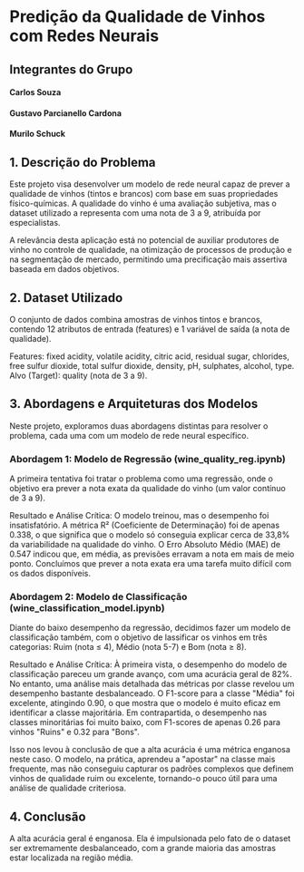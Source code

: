 # Predição da Qualidade de Vinhos com Redes Neurais

## Integrantes do Grupo
#### Carlos Souza
#### Gustavo Parcianello Cardona
#### Murilo Schuck


## 1. Descrição do Problema
Este projeto visa desenvolver um modelo de rede neural capaz de prever a qualidade de vinhos (tintos e brancos) com base em suas propriedades físico-químicas. A qualidade do vinho é uma avaliação subjetiva, mas o dataset utilizado a representa com uma nota de 3 a 9, atribuída por especialistas.

A relevância desta aplicação está no potencial de auxiliar produtores de vinho no controle de qualidade, na otimização de processos de produção e na segmentação de mercado, permitindo uma precificação mais assertiva baseada em dados objetivos.


## 2. Dataset Utilizado
O conjunto de dados combina amostras de vinhos tintos e brancos, contendo 12 atributos de entrada (features) e 1 variável de saída (a nota de qualidade).

Features: fixed acidity, volatile acidity, citric acid, residual sugar, chlorides, free sulfur dioxide, total sulfur dioxide, density, pH, sulphates, alcohol, type.
Alvo (Target): quality (nota de 3 a 9).


## 3. Abordagens e Arquiteturas dos Modelos
Neste projeto, exploramos duas abordagens distintas para resolver o problema, cada uma com um modelo de rede neural específico.

### Abordagem 1: Modelo de Regressão (wine_quality_reg.ipynb)
A primeira tentativa foi tratar o problema como uma regressão, onde o objetivo era prever a nota exata da qualidade do vinho (um valor contínuo de 3 a 9).

Resultado e Análise Crítica:
O modelo treinou, mas o desempenho foi insatisfatório. A métrica R² (Coeficiente de Determinação) foi de apenas 0.338, o que significa que o modelo só conseguia explicar cerca de 33,8% da variabilidade na qualidade do vinho. O Erro Absoluto Médio (MAE) de 0.547 indicou que, em média, as previsões erravam a nota em mais de meio ponto. Concluímos que prever a nota exata era uma tarefa muito difícil com os dados disponíveis.

### Abordagem 2: Modelo de Classificação (wine_classification_model.ipynb)
Diante do baixo desempenho da regressão, decidimos fazer um modelo de classificação também, com o objetivo de lassificar os vinhos em três categorias: Ruim (nota ≤ 4), Médio (nota 5-7) e Bom (nota ≥ 8).

Resultado e Análise Crítica:
À primeira vista, o desempenho do modelo de classificação pareceu um grande avanço, com uma acurácia geral de 82%. No entanto, uma análise mais detalhada das métricas por classe revelou um desempenho bastante desbalanceado. O F1-score para a classe "Média" foi excelente, atingindo 0.90, o que mostra que o modelo é muito eficaz em identificar a classe majoritária. Em contrapartida, o desempenho nas classes minoritárias foi muito baixo, com F1-scores de apenas 0.26 para vinhos "Ruins" e 0.32 para "Bons".

Isso nos levou à conclusão de que a alta acurácia é uma métrica enganosa neste caso. O modelo, na prática, aprendeu a "apostar" na classe mais frequente, mas não conseguiu capturar os padrões complexos que definem vinhos de qualidade ruim ou excelente, tornando-o pouco útil para uma análise de qualidade criteriosa.

## 4. Conclusão 
A alta acurácia geral é enganosa. Ela é impulsionada pelo fato de o dataset ser extremamente desbalanceado, com a grande maioria das amostras estar localizada na região média.
